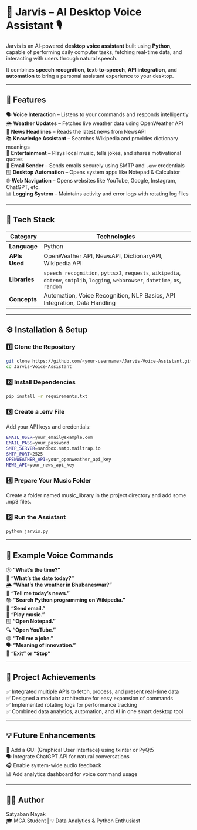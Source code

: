 # 🤖 Jarvis – AI Desktop Voice Assistant 🎙️  

Jarvis is an AI-powered **desktop voice assistant** built using **Python**, capable of performing daily computer tasks, fetching real-time data, and interacting with users through natural speech.  

It combines **speech recognition**, **text-to-speech**, **API integration**, and **automation** to bring a personal assistant experience to your desktop.  

---

## 🚀 Features  

🗣️ **Voice Interaction** – Listens to your commands and responds intelligently  
🌦️ **Weather Updates** – Fetches live weather data using OpenWeather API  
📰 **News Headlines** – Reads the latest news from NewsAPI  
📚 **Knowledge Assistant** – Searches Wikipedia and provides dictionary meanings  
🎵 **Entertainment** – Plays local music, tells jokes, and shares motivational quotes  
📧 **Email Sender** – Sends emails securely using SMTP and `.env` credentials  
🪟 **Desktop Automation** – Opens system apps like Notepad & Calculator  
🌐 **Web Navigation** – Opens websites like YouTube, Google, Instagram, ChatGPT, etc.  
📊 **Logging System** – Maintains activity and error logs with rotating log files  

---

## 🧠 Tech Stack  

| Category | Technologies |
|-----------|--------------|
| **Language** | Python |
| **APIs Used** | OpenWeather API, NewsAPI, DictionaryAPI, Wikipedia API |
| **Libraries** | `speech_recognition`, `pyttsx3`, `requests`, `wikipedia`, `dotenv`, `smtplib`, `logging`, `webbrowser`, `datetime`, `os`, `random` |
| **Concepts** | Automation, Voice Recognition, NLP Basics, API Integration, Data Handling |

---

## ⚙️ Installation & Setup  

### 1️⃣ Clone the Repository 
```bash
git clone https://github.com/<your-username>/Jarvis-Voice-Assistant.git
cd Jarvis-Voice-Assistant
```
### 2️⃣ Install Dependencies
```bash
pip install -r requirements.txt
```
### 3️⃣ Create a .env File
Add your API keys and credentials:
```bash
EMAIL_USER=your_email@example.com  
EMAIL_PASS=your_password  
SMTP_SERVER=sandbox.smtp.mailtrap.io  
SMTP_PORT=2525  
OPENWEATHER_API=your_openweather_api_key  
NEWS_API=your_news_api_key  
```
### 4️⃣ Prepare Your Music Folder
Create a folder named music_library in the project directory and add some .mp3 files.

### 5️⃣ Run the Assistant
```bash
python jarvis.py
```
---

## 🎯 Example Voice Commands

🕒 **“What’s the time?”**  
📅 **“What’s the date today?”**  
🌦️ **“What’s the weather in Bhubaneswar?”**  
📰 **“Tell me today’s news.”**  
📚 **“Search Python programming on Wikipedia.”**  
📧 **“Send email.”**  
🎵 **“Play music.”**  
🪟 **“Open Notepad.”**  
🔍 **“Open YouTube.”**  
😄 **“Tell me a joke.”**  
🗣️ **“Meaning of innovation.”**  
🛑 **“Exit” or “Stop”**  

---

## 🧠 Project Achievements

✅ Integrated multiple APIs to fetch, process, and present real-time data  
✅ Designed a modular architecture for easy expansion of commands  
✅ Implemented rotating logs for performance tracking  
✅ Combined data analytics, automation, and AI in one smart desktop tool  

---

## 💡 Future Enhancements

🚀 Add a GUI (Graphical User Interface) using tkinter or PyQt5  
🗣️ Integrate ChatGPT API for natural conversations  
🎧 Enable system-wide audio feedback  
📊 Add analytics dashboard for voice command usage  

---

## 🧑‍💻 Author

Satyaban Nayak  
🎓 MCA Student | 💡 Data Analytics & Python Enthusiast




 


